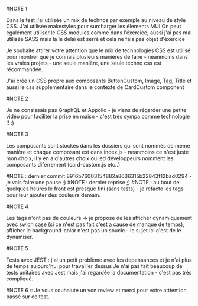 #NOTE 1

Dans le test j'ai utilisée un mix de technos par exemple au niveau de style CSS.
J'ai utilisée makestyles pour surcharger les élements MUI 
On peut égalément utiliser le CSS modules comme dans l'éxercice; aussi j'ai pas mal utilisée SASS mais la le délai est serré et cela ne fais pas objet d'éxercice

Je souhaite attirer votre attention que le mix de technologies CSS est utilisé pour montrer que je connais plusieurs manières de faire - neanmoins dans les vraies projets - une seule manière, une seule techno css est récommandée.

J'ai crée un CSS propre aux composants ButtonCustom, Image, Tag, Title et aussi le css supplementaire dans le contexte de CardCustom component


#NOTE 2

Je ne conaissais pas GraphQL et Appollo - je viens de régarder une petite vidéo pour faciliter la prise en maisn - c'est très sympa comme technologie !! :)

#NOTE 3

Les composants sont stockés dans les dossiers qui sont nommés de meme manière et chaque composant est dans index.js - neanmoins ce n'est juste mon choix, il y en a d'autres choix ou led développeurs nomment les composants diferrement (card-custom.js etc..)


#NOTE :  dernier  commit 8916b76003154882a8636315b22843f12bad0294  - je vais faire une pause ;)
#NOTE :  dernier  reprise ;)
#NOTE :  au bout de quelques heures le front est presque fini (sans tests) - je refacto les tags pour leur ajouter des couleurs demain.

#NOTE 4

Les tags n'ont pas de couleurs => je propose de les afficher dynamiquement avec swich case (si ce n'est pas fait c'est a cause de manque de temps), afficher le background-color n'est pas un soucic - le sujet ici c'est de le dynamiser.

#NOTE 5

Tests avec JEST : j'ai un petit problème avec les depensances et je n'ai plus de temps aujourd'hui pour travailler dessus
Je n'ai pas fait beaucoup de tests unitaires avec Jest mais j'ai regardée la documentation - c'est pas très compliqué.


#NOTE 6 :: Je vous souhaiute un von review et merci pour votre atttention passé sur ce test.
